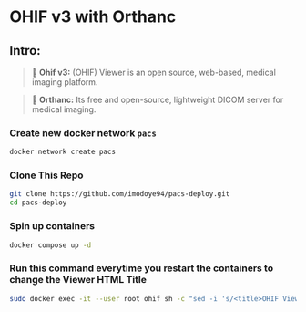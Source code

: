 
# OHIF v3 with Orthanc

## Intro:
> **🩻 Ohif v3:** (OHIF) Viewer is an open source, web-based, medical imaging platform.

> **📀 Orthanc:** Its free and open-source, lightweight DICOM server for medical imaging.

### Create new docker network `pacs`

```bash
docker network create pacs
```

### Clone This Repo

```bash
git clone https://github.com/imodoye94/pacs-deploy.git
cd pacs-deploy
```

### Spin up containers
```bash
docker compose up -d
```

### Run this command everytime you restart the containers to change the Viewer HTML Title
```bash
sudo docker exec -it --user root ohif sh -c "sed -i 's/<title>OHIF Viewer<\/title>/<title>Mediverse Viewer<\/title>/' /usr/share/nginx/html/index.html"
```
